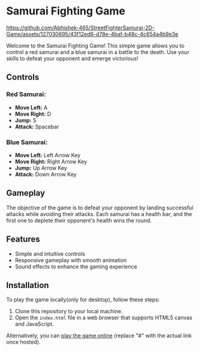 # Samurai Fighting Game

https://github.com/Abhishek-465/StreetFighterSamurai-2D-Game/assets/127030695/43f12ed6-d78e-4baf-b48c-4c654a4b9e3e


Welcome to the Samurai Fighting Game! This simple game allows you to control a red samurai and a blue samurai in a battle to the death. Use your skills to defeat your opponent and emerge victorious!

## Controls

### Red Samurai:
- **Move Left:** A
- **Move Right:** D
- **Jump:** S
- **Attack:** Spacebar

### Blue Samurai:
- **Move Left:** Left Arrow Key
- **Move Right:** Right Arrow Key
- **Jump:** Up Arrow Key
- **Attack:** Down Arrow Key

## Gameplay

The objective of the game is to defeat your opponent by landing successful attacks while avoiding their attacks. Each samurai has a health bar, and the first one to deplete their opponent's health wins the round.

## Features

- Simple and intuitive controls
- Responsive gameplay with smooth animation
- Sound effects to enhance the gaming experience

## Installation

To play the game locally(only for desktop), follow these steps:

1. Clone this repository to your local machine.
2. Open the `index.html` file in a web browser that supports HTML5 canvas and JavaScript.

Alternatively, you can [play the game online](https://streetfightersamurai.netlify.app/) (replace "#" with the actual link once hosted).

